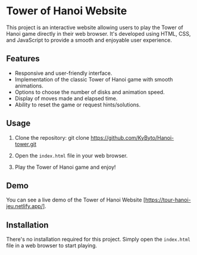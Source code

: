 # Tower of Hanoi Website

This project is an interactive website allowing users to play the Tower of Hanoi game directly in their web browser. It's developed using HTML, CSS, and JavaScript to provide a smooth and enjoyable user experience.

## Features

- Responsive and user-friendly interface.
- Implementation of the classic Tower of Hanoi game with smooth animations.
- Options to choose the number of disks and animation speed.
- Display of moves made and elapsed time.
- Ability to reset the game or request hints/solutions.

## Usage

1. Clone the repository:
git clone https://github.com/KyByto/Hanoi-tower.git


2. Open the `index.html` file in your web browser.

3. Play the Tower of Hanoi game and enjoy!

## Demo

You can see a live demo of the Tower of Hanoi Website [https://tour-hanoi-jeu.netlify.app/].

## Installation

There's no installation required for this project. Simply open the `index.html` file in a web browser to start playing.






